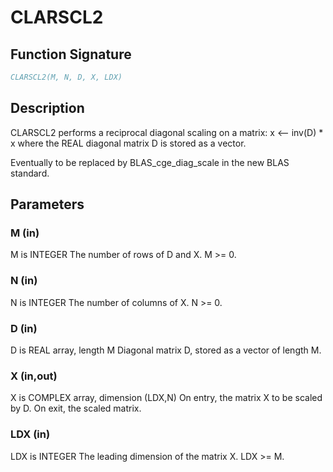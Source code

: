 # CLARSCL2

## Function Signature

```fortran
CLARSCL2(M, N, D, X, LDX)
```

## Description


 CLARSCL2 performs a reciprocal diagonal scaling on a matrix:
   x <-- inv(D) * x
 where the REAL diagonal matrix D is stored as a vector.

 Eventually to be replaced by BLAS_cge_diag_scale in the new BLAS
 standard.

## Parameters

### M (in)

M is INTEGER The number of rows of D and X. M >= 0.

### N (in)

N is INTEGER The number of columns of X. N >= 0.

### D (in)

D is REAL array, length M Diagonal matrix D, stored as a vector of length M.

### X (in,out)

X is COMPLEX array, dimension (LDX,N) On entry, the matrix X to be scaled by D. On exit, the scaled matrix.

### LDX (in)

LDX is INTEGER The leading dimension of the matrix X. LDX >= M.

